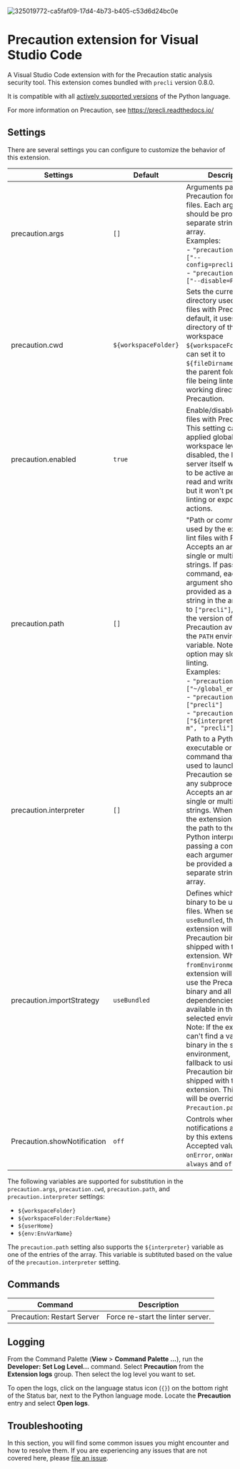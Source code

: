 ![325019772-ca5faf09-17d4-4b73-b405-c53d6d24bc0e](https://github.com/user-attachments/assets/fa0e4505-953d-4539-9c2e-d1197e880696)

# Precaution extension for Visual Studio Code

A Visual Studio Code extension with for the Precaution static analysis security tool. This extension comes bundled with `precli` version 0.8.0.

It is compatible with all [actively supported versions](https://devguide.python.org/#status-of-python-branches) of the Python language.

For more information on Precaution, see https://precli.readthedocs.io/

## Settings

There are several settings you can configure to customize the behavior of this extension.

| Settings                    | Default              | Description                                                                                                                                                                                                                                                                                                                                                                                                                                                                                                                                                                 |
| --------------------------- | -------------------- | --------------------------------------------------------------------------------------------------------------------------------------------------------------------------------------------------------------------------------------------------------------------------------------------------------------------------------------------------------------------------------------------------------------------------------------------------------------------------------------------------------------------------------------------------------------------------- |
| precaution.args             | `[]`                 | Arguments passed to Precaution for linting files. Each argument should be provided as a separate string in the array. <br> Examples: <br>- `"precaution.args": ["--config=precli.toml"]` <br> - `"precaution.args": ["--disable=PY001"]`                                                                                                                                                                                                                                                                                                                                    |
| precaution.cwd              | `${workspaceFolder}` | Sets the current working directory used to lint files with Precaution. By default, it uses the root directory of the workspace `${workspaceFolder}`. You can set it to `${fileDirname}` to use the parent folder of the file being linted as the working directory for Precaution.                                                                                                                                                                                                                                                                                          |
| precaution.enabled          | `true`               | Enable/disable linting files with Precaution. This setting can be applied globally or at the workspace level. If disabled, the linting server itself will continue to be active and monitor read and write events, but it won't perform linting or expose code actions.                                                                                                                                                                                                                                                                                                     |
| precaution.path             | `[]`                 | "Path or command to be used by the extension to lint files with Precaution. Accepts an array of a single or multiple strings. If passing a command, each argument should be provided as a separate string in the array. If set to `["precli"]`, it will use the version of Precaution available in the `PATH` environment variable. Note: Using this option may slowdown linting. <br>Examples: <br>- `"precaution.path" : ["~/global_env/precli"]` <br>- `"precaution.path" : ["precli"]` <br>- `"precaution.path" : ["${interpreter}", "-m", "precli"]`                   |
| precaution.interpreter      | `[]`                 | Path to a Python executable or a command that will be used to launch the Precaution server and any subprocess. Accepts an array of a single or multiple strings. When set to `[]`, the extension will use the path to the selected Python interpreter. If passing a command, each argument should be provided as a separate string in the array.                                                                                                                                                                                                                            |
| precaution.importStrategy   | `useBundled`         | Defines which precli binary to be used to lint files. When set to `useBundled`, the extension will use the Precaution binary that is shipped with the extension. When set to `fromEnvironment`, the extension will attempt to use the Precaution binary and all dependencies that are available in the currently selected environment. Note: If the extension can't find a valid precli binary in the selected environment, it will fallback to using the Precaution binary that is shipped with the extension. This setting will be overriden if `Precaution.path` is set. |
| Precaution.showNotification | `off`                | Controls when notifications are shown by this extension. Accepted values are `onError`, `onWarning`, `always` and `off`.                                                                                                                                                                                                                                                                                                                                                                                                                                                    |

The following variables are supported for substitution in the `precaution.args`, `precaution.cwd`, `precaution.path`, and `precaution.interpreter` settings:

-   `${workspaceFolder}`
-   `${workspaceFolder:FolderName}`
-   `${userHome}`
-   `${env:EnvVarName}`

The `precaution.path` setting also supports the `${interpreter}` variable as one of the entries of the array. This variable is subtituted based on the value of the `precaution.interpreter` setting.

## Commands

| Command                | Description                       |
| ---------------------- | --------------------------------- |
| Precaution: Restart Server | Force re-start the linter server. |

## Logging

From the Command Palette (**View** > **Command Palette ...**), run the **Developer: Set Log Level...** command. Select **Precaution** from the **Extension logs** group. Then select the log level you want to set.

To open the logs, click on the language status icon (`{}`) on the bottom right of the Status bar, next to the Python language mode. Locate the **Precaution** entry and select **Open logs**.

## Troubleshooting

In this section, you will find some common issues you might encounter and how to resolve them. If you are experiencing any issues that are not covered here, please [file an issue](https://github.com/securesauce/vscode-precaution/issues).
